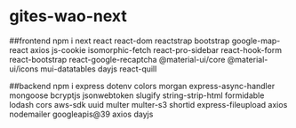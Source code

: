 # gites-wao-next

##frontend
npm i next react react-dom reactstrap bootstrap google-map-react axios js-cookie isomorphic-fetch react-pro-sidebar react-hook-form react-bootstrap react-google-recaptcha @material-ui/core @material-ui/icons mui-datatables dayjs react-quill


##backend
npm i express dotenv colors morgan express-async-handler mongoose bcryptjs jsonwebtoken slugify string-strip-html formidable lodash cors aws-sdk uuid multer multer-s3 shortid express-fileupload axios nodemailer googleapis@39 axios dayjs

